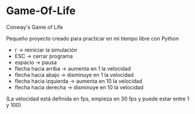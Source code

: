 # Game-Of-Life
Conway's Game of Life

Pequeño proyecto creado para practicar en mi tiempo libre con Python

* r -> reiniciar la simulación
* ESC -> cerrar programa
* espacio -> pausa
* flecha hacia arriba -> aumenta en 1 la velocidad
* flecha hacia abajo -> disminuye en 1 la velocidad
* flecha hacia izquierda -> aumenta en 10 la velocidad
* flecha hacia derecha -> disminuye en 10 la velocidad

(La velocidad está definida en fps, empieza en 30 fps y puede estar entre 1 y 100)
